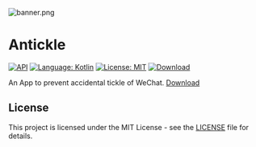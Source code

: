 ![banner.png](https://user-images.githubusercontent.com/4903493/120065110-4896a800-c0a2-11eb-8c85-e6adf1ae5fb2.png)

# Antickle

[![API](https://img.shields.io/badge/API-21%2B-brightgreen.svg?style=flat)](https://android-arsenal.com/api?level=21)
[![Language: Kotlin](https://img.shields.io/github/languages/top/hackerwgf/Antickle.svg)](https://github.com/hackerwgf/Antickle/search?l=kotlin)
[![License: MIT](https://img.shields.io/github/license/hackerwgf/Antickle)](https://github.com/hackerwgf/Antickle/blob/master/LICENSE)
[![Download](https://img.shields.io/badge/Download-0.1.1-blue.svg?style=flat)](https://www.coolapk.com/apk/271122)

An App to prevent accidental tickle of WeChat. [Download](https://www.coolapk.com/apk/271122)

License
-------

This project is licensed under the MIT License - see the [LICENSE](LICENSE) file for details.
